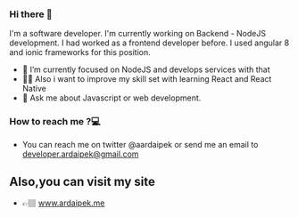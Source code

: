 ### Hi there 👋



 I'm a software developer. I'm currently working on Backend - NodeJS development. I had worked as a frontend developer before. I used angular 8 and ionic frameworks for this position.

- 🌱 I’m currently focused on NodeJS and develops services with that
- 💪🏽 Also i want to improve my skill set with learning React and React Native
- 💬 Ask me about Javascript or web development.


### How to reach me ?💻
    
  - You can reach me on twitter @aardaipek or send me an email to developer.ardaipek@gmail.com

## Also,you can visit my site

- 👉🏽 www.ardaipek.me


